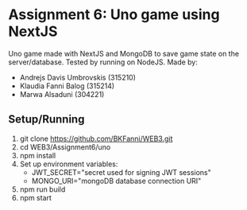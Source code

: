 # Assignment 6: Uno game using NextJS
Uno game made with NextJS and MongoDB to save game state on the server/database. Tested by running on NodeJS.
Made by:
* Andrejs Davis Umbrovskis (315210)
* Klaudia Fanni Balog (315214)
* Marwa Alsaduni (304221)

## Setup/Running
1. git clone https://github.com/BKFanni/WEB3.git
2. cd WEB3/Assignment6/uno
3. npm install
4. Set up environment variables:
    * JWT_SECRET="secret used for signing JWT sessions"
    * MONGO_URI="mongoDB database connection URI"
5. npm run build
6. npm start